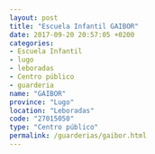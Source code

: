 ```yaml
---
layout: post
title: "Escuela Infantil GAIBOR"
date: 2017-09-20 20:57:05 +0200
categories:
- Escuela Infantil
- lugo
- leboradas
- Centro público
- guarderia
name: "GAIBOR"
province: "Lugo"
location: "Leboradas"
code: "27015050"
type: "Centro público"
permalink: /guarderias/gaibor.html
---
```

